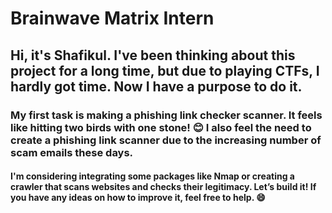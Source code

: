 # Brainwave Matrix Intern
## Hi, it's Shafikul. I've been thinking about this project for a long time, but due to playing CTFs, I hardly got time. Now I have a purpose to do it.
### My first task is making a phishing link checker scanner. It feels like hitting two birds with one stone! 😊 I also feel the need to create a phishing link scanner due to the increasing number of scam emails these days.

#### I'm considering integrating some packages like Nmap or creating a crawler that scans websites and checks their legitimacy. Let’s build it! If you have any ideas on how to improve it, feel free to help. 😄
